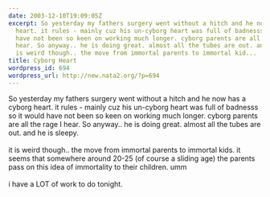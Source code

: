 ```yaml
---
date: 2003-12-10T19:09:05Z
excerpt: So yesterday my fathers surgery went without a hitch and he now has a cyborg
  heart. it rules - mainly cuz his un-cyborg heart was full of badnesss so it would
  have not been so keen on working much longer. cyborg parents are all the rage I
  hear. So anyway.. he is doing great. almost all the tubes are out. and he is sleepy.it
  is weird though.. the move from immortal parents to immortal kid...
title: Cyborg Heart
wordpress_id: 694
wordpress_url: http://new.nata2.org/?p=694
---
```


So yesterday my fathers surgery went without a hitch and he now has a cyborg heart. it rules - mainly cuz his un-cyborg heart was full of badnesss so it would have not been so keen on working much longer. cyborg parents are all the rage I hear. So anyway.. he is doing great. almost all the tubes are out. and he is sleepy.<Br><br/>it is weird though.. the move from immortal parents to immortal kids. it seems that somewhere around 20-25 (of course a sliding age) the parents pass on this idea of immortality to their children. umm<br/><br/>i have a LOT of work to do tonight. 
